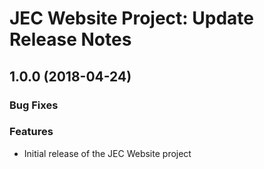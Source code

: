 # JEC Website Project: Update Release Notes

<a name="jec-website-1.0.0"></a>
## **1.0.0** (2018-04-24)

### Bug Fixes

### Features

- Initial release of the JEC Website project